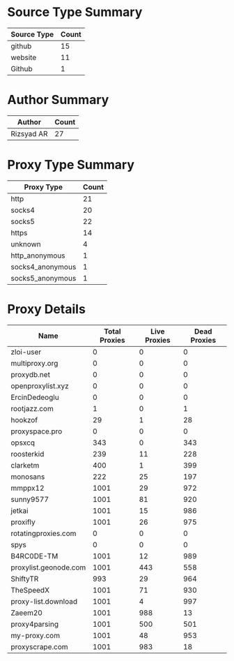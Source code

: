 # Source Type Summary

| Source Type | Count |
|-------------|-------|
| github | 15 |
| website | 11 |
| Github | 1 |


# Author Summary

| Author | Count |
|--------|-------|
| Rizsyad AR | 27 |


# Proxy Type Summary

| Proxy Type | Count |
|------------|-------|
| http | 21 |
| socks4 | 20 |
| socks5 | 22 |
| https | 14 |
| unknown | 4 |
| http_anonymous | 1 |
| socks4_anonymous | 1 |
| socks5_anonymous | 1 |


# Proxy Details

| Name | Total Proxies | Live Proxies | Dead Proxies |
|------|---------------|--------------|---------------|
| zloi-user | 0 | 0 | 0 |
| multiproxy.org | 0 | 0 | 0 |
| proxydb.net | 0 | 0 | 0 |
| openproxylist.xyz | 0 | 0 | 0 |
| ErcinDedeoglu | 0 | 0 | 0 |
| rootjazz.com | 1 | 0 | 1 |
| hookzof | 29 | 1 | 28 |
| proxyspace.pro | 0 | 0 | 0 |
| opsxcq | 343 | 0 | 343 |
| roosterkid | 239 | 11 | 228 |
| clarketm | 400 | 1 | 399 |
| monosans | 222 | 25 | 197 |
| mmppx12 | 1001 | 29 | 972 |
| sunny9577 | 1001 | 81 | 920 |
| jetkai | 1001 | 15 | 986 |
| proxifly | 1001 | 26 | 975 |
| rotatingproxies.com | 0 | 0 | 0 |
| spys | 0 | 0 | 0 |
| B4RC0DE-TM | 1001 | 12 | 989 |
| proxylist.geonode.com | 1001 | 443 | 558 |
| ShiftyTR | 993 | 29 | 964 |
| TheSpeedX | 1001 | 71 | 930 |
| proxy-list.download | 1001 | 4 | 997 |
| Zaeem20 | 1001 | 988 | 13 |
| proxy4parsing | 1001 | 500 | 501 |
| my-proxy.com | 1001 | 48 | 953 |
| proxyscrape.com | 1001 | 983 | 18 |
